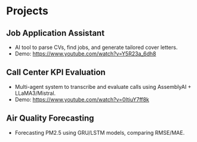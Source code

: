 # Projects

## Job Application Assistant
- AI tool to parse CVs, find jobs, and generate tailored cover letters.
- Demo: https://www.youtube.com/watch?v=Y5R23a_6dh8

## Call Center KPI Evaluation
- Multi-agent system to transcribe and evaluate calls using AssemblyAI + LLaMA3/Mistral.
- Demo: https://www.youtube.com/watch?v=0ItiuY7ff8k

## Air Quality Forecasting
- Forecasting PM2.5 using GRU/LSTM models, comparing RMSE/MAE.
